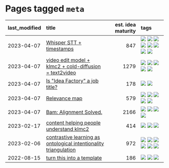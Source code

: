 # Pages tagged `meta`

|last_modified|title|est. idea maturity|tags
|:---|:---|---:|:---|
|2023-04-07|[Whisper STT + timestamps](../whisper-stt-plus-timestamps.md)|847|[![](https://img.shields.io/badge/tag-colab-d47f6f)](../tags/colab.md) [![](https://img.shields.io/badge/tag-dataset-e168be)](../tags/dataset.md) [![](https://img.shields.io/badge/tag-experimental-e839f4)](../tags/experimental.md) [![](https://img.shields.io/badge/tag-meta-96f12e)](../tags/meta.md) [![](https://img.shields.io/badge/tag-prompting-b08442)](../tags/prompting.md) [![](https://img.shields.io/badge/tag-publicgood-6edb5)](../tags/publicgood.md) [![](https://img.shields.io/badge/tag-stability-3b815)](../tags/stability.md) [![](https://img.shields.io/badge/tag-tooling-e6ab9)](../tags/tooling.md)|
|2023-04-07|[video edit model + klmc2 + cold-diffusion = text2video](../video-edit-model-over-init-video.md)|1279|[![](https://img.shields.io/badge/tag-animation-1dc0d1)](../tags/animation.md) [![](https://img.shields.io/badge/tag-meta-96f12e)](../tags/meta.md) [![](https://img.shields.io/badge/tag-publicgood-6edb5)](../tags/publicgood.md) [![](https://img.shields.io/badge/tag-stability-3b815)](../tags/stability.md) [![](https://img.shields.io/badge/tag-tooling-e6ab9)](../tags/tooling.md)|
|2023-04-07|[Is "Idea Factory" a job title?](../idea_factory.md)|178|[![](https://img.shields.io/badge/tag-meta-96f12e)](../tags/meta.md) [![](https://img.shields.io/badge/tag-wip-7fe3bd)](../tags/wip.md)|
|2023-04-07|[Relevance map](../Relevance_map.md)|579|[![](https://img.shields.io/badge/tag-meta-96f12e)](../tags/meta.md) [![](https://img.shields.io/badge/tag-prompting-b08442)](../tags/prompting.md) [![](https://img.shields.io/badge/tag-publication-22d494)](../tags/publication.md) [![](https://img.shields.io/badge/tag-stability-3b815)](../tags/stability.md) [![](https://img.shields.io/badge/tag-tooling-e6ab9)](../tags/tooling.md)|
|2023-04-07|[Bam: Alignment Solved.](../ezmode_alignment.md)|2166|[![](https://img.shields.io/badge/tag-alignment-8e95e2)](../tags/alignment.md) [![](https://img.shields.io/badge/tag-dataset-e168be)](../tags/dataset.md) [![](https://img.shields.io/badge/tag-experimental-e839f4)](../tags/experimental.md) [![](https://img.shields.io/badge/tag-meta-96f12e)](../tags/meta.md)|
|2023-02-17|[content helping people understand klmc2](../explaining_klmc2.md)|414|[![](https://img.shields.io/badge/tag-meta-96f12e)](../tags/meta.md) [![](https://img.shields.io/badge/tag-tooling-e6ab9)](../tags/tooling.md) [![](https://img.shields.io/badge/tag-wip-7fe3bd)](../tags/wip.md)|
|2023-02-06|[contrastive learning as ontological intentionality triangulation](../contrastive_learning_as_ontological_intentionality_triangulation.md)|972|[![](https://img.shields.io/badge/tag-meta-96f12e)](../tags/meta.md) [![](https://img.shields.io/badge/tag-philosophy-ac8815)](../tags/philosophy.md) [![](https://img.shields.io/badge/tag-semiotics-fdf6a0)](../tags/semiotics.md) [![](https://img.shields.io/badge/tag-synesthesia-288446)](../tags/synesthesia.md) [![](https://img.shields.io/badge/tag-theory-cd61a2)](../tags/theory.md) [![](https://img.shields.io/badge/tag-wip-7fe3bd)](../tags/wip.md)|
|2022-08-15|[turn this into a template](../benchwarmers-template.md)|186|[![](https://img.shields.io/badge/tag-meta-96f12e)](../tags/meta.md) [![](https://img.shields.io/badge/tag-tooling-e6ab9)](../tags/tooling.md) [![](https://img.shields.io/badge/tag-wip-7fe3bd)](../tags/wip.md)|